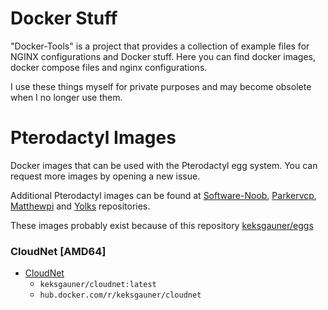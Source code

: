 # Docker Stuff
"Docker-Tools" is a project that provides a collection of example files for NGINX configurations and Docker stuff.
Here you can find docker images, docker compose files and nginx configurations.

I use these things myself for private purposes and may become obsolete when I no longer use them.

# Pterodactyl Images

Docker images that can be used with the Pterodactyl egg system. You can request more images by opening a new issue.

Additional Pterodactyl images can be found at [Software-Noob](https://github.com/Software-Noob/pterodactyl-images), [Parkervcp](https://github.com/parkervcp/images), [Matthewpi](https://github.com/matthewpi/images) and [Yolks](https://github.com/pterodactyl/yolks) repositories.

These images probably exist because of this repository [keksgauner/eggs](https://github.com/keksgauner/eggs)

### CloudNet [AMD64]

- [CloudNet](https://github.com/keksgauner/docker-stuff/tree/main/pterodactyl/images/cloudnet)
  - `keksgauner/cloudnet:latest`
  - `hub.docker.com/r/keksgauner/cloudnet`
